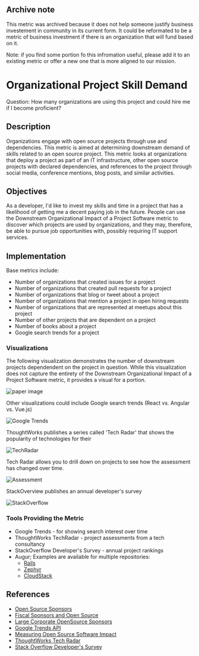 ## Archive note 

This metric was archived because it does not help someone justify business investement in community in its current form. It could be reformated to be a metric of business investment if there is an organization that will fund based on it.

Note: if you find some portion fo this infromation useful, please add it to an existing metric or offer a new one that is more aligned to our mission. 

# Organizational Project Skill Demand

Question: How many organizations are using this project and could hire me if I become proficient?


## Description

Organizations engage with open source projects through use and dependencies. 
This metric is aimed at determining downstream demand of skills related to 
an open source project. This metric looks at organizations that deploy a 
project as part of an IT infrastructure, other open source projects with 
declared dependencies, and references to the project through social media, 
conference mentions, blog posts, and similar activities.


## Objectives

As a developer, I'd like to invest my skills and time in a project that has a
likelihood of getting me a decent paying job in the future. People can use the
Downstream Organizational Impact of a Project Software metric to discover which
projects are used by organizations, and they may, therefore, be able to pursue
job opportunities with, possibly requiring IT support services.


## Implementation

Base metrics include:
- Number of organizations that created issues for a project
- Number of organizations that created pull requests for a project
- Number of organizations that blog or tweet about a project
- Number of organizations that mention a project in open hiring requests
- Number of organizations that are represented at meetups about this project
- Number of other projects that are dependent on a project
- Number of books about a project
- Google search trends for a project


### Visualizations

The following visualization demonstrates the number of downstream projects
dependendent on the project in question. While this visualization does not
capture the entirety of the Downstream Organizational Impact of a Project
Software metric, it provides a visual for a portion.

![paper image](/metrics/images/_paper.png)

Other visualizations could include Google search trends (React vs. Angular vs. Vue.js)

![Google Trends](/metrics/images/_google_trends.png)

ThoughtWorks publishes a series called 'Tech Radar' that shows the popularity of technologies for their

![TechRadar](/metrics/images/_tech_radar.png)

Tech Radar allows you to drill down on projects to see how the assessment has changed over time.

![Assessment](/metrics/images/_tech_react.png)

StackOverview publishes an annual developer's survey

![StackOverflow](/metrics/images/_stack_overflow.png)


### Tools Providing the Metric

* Google Trends - for showing search interest over time
* ThoughtWorks TechRadar - project assessments from a tech consultancy
* StackOverflow Developer's Survey - annual project rankings
* Augur; Examples are available for multiple repositories:
  - [Rails](http://augur.osshealth.io/repo/Rails%20(wg-value)/rails/overview)
  - [Zephyr](http://augur.osshealth.io/repo/Zephyr-RTOS/zephyr/overview)
  - [CloudStack](http://augur.osshealth.io/repo/Apache%20(wg-value)/cloudstack/overview)

## References

- [Open Source Sponsors][l1]
- [Fiscal Sponsors and Open Source][l2]
- [Large Corporate OpenSource Sponsors][l3]
- [Google Trends API][l4]
- [Measuring Open Source Software Impact][l5]
- [ThoughtWorks Tech Radar][l6]
- [Stack Overflow Developer's Survey][l7]

[l1]: https://opensource.org/sponsors
[l2]: https://opensource.com/article/19/1/fiscal-sponsors-open-source
[l3]: https://www.networkworld.com/article/2867020/big-names-like-google-dominate-open-source-funding.html
[l4]: https://www.npmjs.com/package/google-trends-api
[l5]: https://aisel.aisnet.org/cgi/viewcontent.cgi?article=1496&context=amcis2018
[l6]: https://www.thoughtworks.com/radar
[l7]: https://insights.stackoverflow.com/survey/2019#technology
